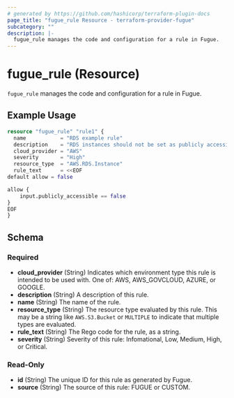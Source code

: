 ```yaml
---
# generated by https://github.com/hashicorp/terraform-plugin-docs
page_title: "fugue_rule Resource - terraform-provider-fugue"
subcategory: ""
description: |-
  fugue_rule manages the code and configuration for a rule in Fugue.
---
```


# fugue_rule (Resource)

`fugue_rule` manages the code and configuration for a rule in Fugue.

## Example Usage

```terraform
resource "fugue_rule" "rule1" {
  name           = "RDS example rule"
  description    = "RDS instances should not be set as publicly accessible."
  cloud_provider = "AWS"
  severity       = "High"
  resource_type  = "AWS.RDS.Instance"
  rule_text      = <<EOF
default allow = false

allow {
    input.publicly_accessible == false
}
EOF
}
```

<!-- schema generated by tfplugindocs -->
## Schema

### Required

- **cloud_provider** (String) Indicates which environment type this rule is intended to be used with. One of: AWS, AWS_GOVCLOUD, AZURE, or GOOGLE.
- **description** (String) A description of this rule.
- **name** (String) The name of the rule.
- **resource_type** (String) The resource type evaluated by this rule. This may be a string like `AWS.S3.Bucket` or `MULTIPLE` to indicate that multiple types are evaluated.
- **rule_text** (String) The Rego code for the rule, as a string.
- **severity** (String) Severity of this rule: Infomational, Low, Medium, High, or Critical.

### Read-Only

- **id** (String) The unique ID for this rule as generated by Fugue.
- **source** (String) The source of this rule: FUGUE or CUSTOM.


